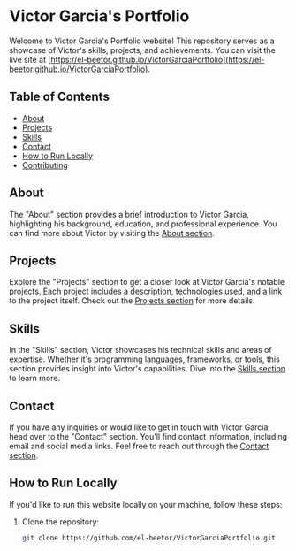 # Victor Garcia's Portfolio

Welcome to Victor Garcia's Portfolio website! This repository serves as a showcase of Victor's skills, projects, and achievements. You can visit the live site at [https://el-beetor.github.io/VictorGarciaPortfolio](https://el-beetor.github.io/VictorGarciaPortfolio).

## Table of Contents

- [About](#about)
- [Projects](#projects)
- [Skills](#skills)
- [Contact](#contact)
- [How to Run Locally](#how-to-run-locally)
- [Contributing](#contributing)

## About

The "About" section provides a brief introduction to Victor Garcia, highlighting his background, education, and professional experience. You can find more about Victor by visiting the [About section](https://el-beetor.github.io/VictorGarciaPortfolio/#about).

## Projects

Explore the "Projects" section to get a closer look at Victor Garcia's notable projects. Each project includes a description, technologies used, and a link to the project itself. Check out the [Projects section](https://el-beetor.github.io/VictorGarciaPortfolio/#projects) for more details.

## Skills

In the "Skills" section, Victor showcases his technical skills and areas of expertise. Whether it's programming languages, frameworks, or tools, this section provides insight into Victor's capabilities. Dive into the [Skills section](https://el-beetor.github.io/VictorGarciaPortfolio/#skills) to learn more.

## Contact

If you have any inquiries or would like to get in touch with Victor Garcia, head over to the "Contact" section. You'll find contact information, including email and social media links. Feel free to reach out through the [Contact section](https://el-beetor.github.io/VictorGarciaPortfolio/#contact).

## How to Run Locally

If you'd like to run this website locally on your machine, follow these steps:

1. Clone the repository:

   ```bash
   git clone https://github.com/el-beetor/VictorGarciaPortfolio.git
